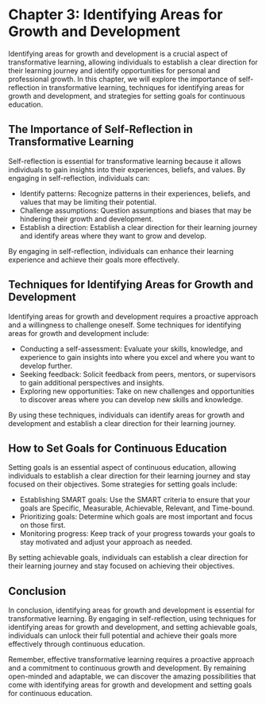Chapter 3: Identifying Areas for Growth and Development
=======================================================

Identifying areas for growth and development is a crucial aspect of transformative learning, allowing individuals to establish a clear direction for their learning journey and identify opportunities for personal and professional growth. In this chapter, we will explore the importance of self-reflection in transformative learning, techniques for identifying areas for growth and development, and strategies for setting goals for continuous education.

The Importance of Self-Reflection in Transformative Learning
------------------------------------------------------------

Self-reflection is essential for transformative learning because it allows individuals to gain insights into their experiences, beliefs, and values. By engaging in self-reflection, individuals can:

* Identify patterns: Recognize patterns in their experiences, beliefs, and values that may be limiting their potential.
* Challenge assumptions: Question assumptions and biases that may be hindering their growth and development.
* Establish a direction: Establish a clear direction for their learning journey and identify areas where they want to grow and develop.

By engaging in self-reflection, individuals can enhance their learning experience and achieve their goals more effectively.

Techniques for Identifying Areas for Growth and Development
-----------------------------------------------------------

Identifying areas for growth and development requires a proactive approach and a willingness to challenge oneself. Some techniques for identifying areas for growth and development include:

* Conducting a self-assessment: Evaluate your skills, knowledge, and experience to gain insights into where you excel and where you want to develop further.
* Seeking feedback: Solicit feedback from peers, mentors, or supervisors to gain additional perspectives and insights.
* Exploring new opportunities: Take on new challenges and opportunities to discover areas where you can develop new skills and knowledge.

By using these techniques, individuals can identify areas for growth and development and establish a clear direction for their learning journey.

How to Set Goals for Continuous Education
-----------------------------------------

Setting goals is an essential aspect of continuous education, allowing individuals to establish a clear direction for their learning journey and stay focused on their objectives. Some strategies for setting goals include:

* Establishing SMART goals: Use the SMART criteria to ensure that your goals are Specific, Measurable, Achievable, Relevant, and Time-bound.
* Prioritizing goals: Determine which goals are most important and focus on those first.
* Monitoring progress: Keep track of your progress towards your goals to stay motivated and adjust your approach as needed.

By setting achievable goals, individuals can establish a clear direction for their learning journey and stay focused on achieving their objectives.

Conclusion
----------

In conclusion, identifying areas for growth and development is essential for transformative learning. By engaging in self-reflection, using techniques for identifying areas for growth and development, and setting achievable goals, individuals can unlock their full potential and achieve their goals more effectively through continuous education.

Remember, effective transformative learning requires a proactive approach and a commitment to continuous growth and development. By remaining open-minded and adaptable, we can discover the amazing possibilities that come with identifying areas for growth and development and setting goals for continuous education.
